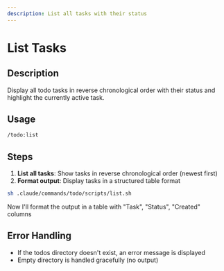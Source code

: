 ```yaml
---
description: List all tasks with their status
---
```


# List Tasks

## Description

Display all todo tasks in reverse chronological order with their status and
highlight the currently active task.

## Usage

```bash
/todo:list
```

## Steps

1. **List all tasks**: Show tasks in reverse chronological order (newest first)
2. **Format output**: Display tasks in a structured table format

```bash
sh .claude/commands/todo/scripts/list.sh
```

Now I'll format the output in a table with "Task", "Status", "Created" columns

## Error Handling

- If the todos directory doesn't exist, an error message is displayed
- Empty directory is handled gracefully (no output)
